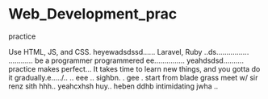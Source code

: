 # Web_Development_prac
practice

Use HTML, JS, and CSS.
 heyewadsdssd......
Laravel, Ruby ..ds................
............
be a programmer programmered ee...............
 yeahdsdsd..........
practice makes perfect...
It takes time to learn new things, and you gotta do it gradually.e...../..
..
 eee ..
sighbn.
. gee . start from blade grass meet w/ sir renz
sith
hhh..
yeahcxhsh
huy..
heben
ddhb
intimidating
jwha
..
